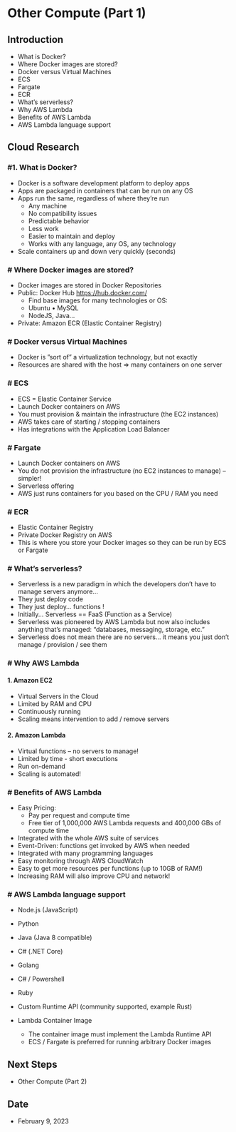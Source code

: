 # Other Compute (Part 1)


## Introduction


- What is Docker?
- Where Docker images are stored?
- Docker versus Virtual Machines
- ECS
- Fargate
- ECR
- What’s serverless?
- Why AWS Lambda
- Benefits of AWS Lambda
- AWS Lambda language support


## Cloud Research


### #1. What is Docker?


- Docker is a software development platform to deploy apps
- Apps are packaged in containers that can be run on any OS
- Apps run the same, regardless of where they’re run
    - Any machine
    - No compatibility issues
    - Predictable behavior
    - Less work
    - Easier to maintain and deploy
    - Works with any language, any OS, any technology
- Scale containers up and down very quickly (seconds)


### # Where Docker images are stored?


- Docker images are stored in Docker Repositories
- Public: Docker Hub https://hub.docker.com/
    - Find base images for many technologies or OS:
    - Ubuntu • MySQL
    - NodeJS, Java…
- Private: Amazon ECR (Elastic Container Registry)


### # Docker versus Virtual Machines


- Docker is ”sort of” a virtualization technology, but not exactly
- Resources are shared with the host => many containers on one server


### # ECS


- ECS = Elastic Container Service
- Launch Docker containers on AWS
- You must provision & maintain the infrastructure (the EC2 instances)
- AWS takes care of starting / stopping containers
- Has integrations with the Application Load Balancer


### # Fargate


- Launch Docker containers on AWS
- You do not provision the infrastructure (no EC2 instances to manage)
– simpler!
- Serverless offering
- AWS just runs containers for you based on the CPU / RAM you need


### # ECR


- Elastic Container Registry
- Private Docker Registry on AWS
- This is where you store your Docker images so they can be run by ECS or Fargate


### # What’s serverless?


- Serverless is a new paradigm in which the developers don’t have to manage servers anymore…
- They just deploy code
- They just deploy… functions !
- Initially... Serverless == FaaS (Function as a Service)
- Serverless was pioneered by AWS Lambda but now also includes anything that’s managed: “databases, messaging, storage, etc.”
- Serverless does not mean there are no servers… 
it means you just don’t manage / provision / see them


### # Why AWS Lambda

#### 1. Amazon EC2

- Virtual Servers in the Cloud
- Limited by RAM and CPU
- Continuously running
- Scaling means intervention to add / remove servers


#### 2. Amazon Lambda

- Virtual functions – no servers to manage!
- Limited by time - short executions
- Run on-demand
- Scaling is automated! 


### # Benefits of AWS Lambda


- Easy Pricing:
    - Pay per request and compute time
    - Free tier of 1,000,000 AWS Lambda requests and 400,000 GBs of compute time
- Integrated with the whole AWS suite of services
- Event-Driven: functions get invoked by AWS when needed
- Integrated with many programming languages
- Easy monitoring through AWS CloudWatch
- Easy to get more resources per functions (up to 10GB of RAM!)
- Increasing RAM will also improve CPU and network!


### # AWS Lambda language support


- Node.js (JavaScript)
- Python
- Java (Java 8 compatible)
- C# (.NET Core)
- Golang
- C# / Powershell
- Ruby 
- Custom Runtime API (community supported, example Rust)

- Lambda Container Image
    - The container image must implement the Lambda Runtime API
    - ECS / Fargate is preferred for running arbitrary Docker images


## Next Steps

- Other Compute (Part 2)

## Date

- February 9, 2023

